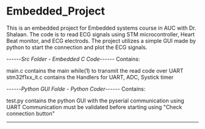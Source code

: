 # Embedded_Project

This is an embedded project for Embedded systems course in AUC with Dr. Shalaan. The code is to read ECG signals using STM microcontroller, Heart Beat monitor, and ECG electrods. The project utilizes a simple GUI made by python to start the connection and plot the ECG signals.

------*Src Folder - Embedded C Code*------
Contains:

  main.c
    contains the main while(1) to transmit the read code over UART
  stm32f1xx_it.c
    contains the Handlers for UART, ADC, Systick timer
    
------*Python GUI Folde - Python Coder*------
Contains:

  test.py
    contains the python GUI with the pyserial communication using UART
    Communication must be validated before starting using "Check connection button"

---------------------------------------------
